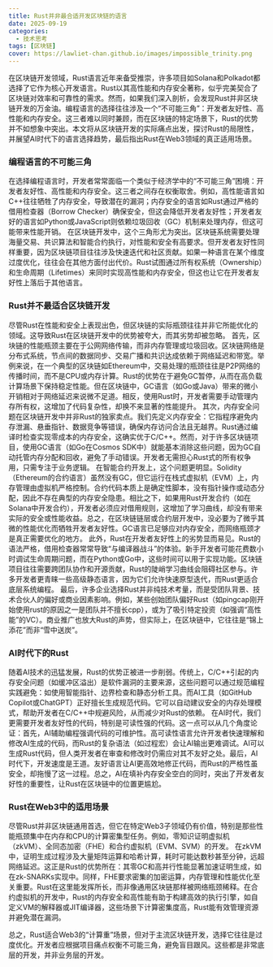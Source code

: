 ```yaml
---
title: Rust并非最合适开发区块链的语言
date: 2025-09-19
categories: 
  - 技术思考
tags: [区块链]
cover: https://lawliet-chan.github.io/images/impossible_trinity.png
---  
```


在区块链开发领域，Rust语言近年来备受推崇，许多项目如Solana和Polkadot都选择了它作为核心开发语言。Rust以其高性能和内存安全著称，似乎完美契合了区块链对效率和可靠性的需求。然而，如果我们深入剖析，会发现Rust并非区块链开发的万金油。编程语言的选择往往涉及一个“不可能三角”：开发者友好性、高性能和内存安全。这三者难以同时兼顾，而在区块链的特定场景下，Rust的优势并不如想象中突出。本文将从区块链开发的实际痛点出发，探讨Rust的局限性，并展望AI时代下的语言选择趋势，最后指出Rust在Web3领域的真正适用场景。

### 编程语言的不可能三角  
在选择编程语言时，开发者常常面临一个类似于经济学中的“不可能三角”困境：开发者友好性、高性能和内存安全。这三者之间存在权衡取舍。例如，高性能语言如C++往往牺牲了内存安全，导致潜在的漏洞；内存安全的语言如Rust通过严格的借用检查器（Borrow Checker）确保安全，但这会降低开发者友好性；开发者友好的语言如Python或JavaScript则依赖垃圾回收（GC）机制来处理内存，但这可能带来性能开销。
在区块链开发中，这个三角形尤为突出。区块链系统需要处理海量交易、共识算法和智能合约执行，对性能和安全有高要求。但开发者友好性同样重要，因为区块链项目往往涉及快速迭代和社区贡献。如果一种语言在某个维度过度优化，往往会在其他方面付出代价。Rust试图通过所有权系统（Ownership）和生命周期（Lifetimes）来同时实现高性能和内存安全，但这也让它在开发者友好性上落后于其他语言。

### Rust并不最适合区块链开发   
尽管Rust在性能和安全上表现出色，但区块链的实际瓶颈往往并非它所能优化的领域。这导致Rust在区块链开发中的优势被夸大，而其劣势却被忽略。
首先，区块链的性能瓶颈主要在于公网网络传输，而非内存管理或垃圾回收。区块链网络是分布式系统，节点间的数据同步、交易广播和共识达成依赖于网络延迟和带宽。举例来说，在一个典型的区块链如Ethereum中，交易处理的瓶颈往往是P2P网络的传播时间，而不是CPU或内存计算。Rust的优势在于避免GC暂停，从而在高负载计算场景下保持稳定性能。但在区块链中，GC语言（如Go或Java）带来的微小开销相对于网络延迟来说微不足道。相反，使用Rust时，开发者需要手动管理内存所有权，这增加了代码复杂性，却换不来显著的性能提升。
其次，内存安全问题在区块链开发中并非Rust的独家卖点。我们先定义内存安全：它指程序避免内存泄漏、悬垂指针、数据竞争等错误，确保内存访问合法且无越界。Rust通过编译时检查实现零成本的内存安全，这确实优于C/C++。然而，对于许多区块链项目，使用GC语言（如Go在Cosmos SDK中）就能基本消除这些问题，因为GC自动托管内存分配和回收，避免了手动错误。开发者无需担心Rust式的所有权争用，只需专注于业务逻辑。
在智能合约开发上，这个问题更明显。Solidity（Ethereum的合约语言）虽然没有GC，但它运行在栈式虚拟机（EVM）上，内存管理由虚拟机严格控制。合约代码本质上是确定性脚本，没有指针操作或动态分配，因此不存在典型的内存安全隐患。相比之下，如果用Rust开发合约（如在Solana中开发合约），开发者必须应对借用规则，这增加了学习曲线，却没有带来实际的安全或性能收益。总之，在区块链链层或合约层开发中，没必要为了微乎其微的性能优化而牺牲开发者友好性。GC语言已足够应对内存安全，而网络瓶颈才是真正需要优化的地方。
此外，Rust在开发者友好性上的劣势显而易见。Rust的语法严格，借用检查器常常导致“与编译器战斗”的体验。新手开发者可能花费数小时调试生命周期问题，而在Python或Go中，这些时间可以用于实现功能。区块链项目往往需要跨团队协作和开源贡献，Rust的陡峭学习曲线会阻碍社区参与。许多开发者更青睐一些高级静态语言，因为它们允许快速原型迭代，而Rust更适合底层系统编程。
最后，许多企业选择Rust并非纯技术考量，而是受团队背景、技术合伙人的偏好或商业因素影响。例如，某些创始团队偏好Rust（如pingcap刚开始使用rust的原因之一是团队并不擅长cpp），或为了吸引特定投资（如强调“高性能”的VC）。商业推广也放大Rust的声势，但实际上，在区块链中，它往往是“锦上添花”而非“雪中送炭”。
 
### AI时代下的Rust  
随着AI技术的迅猛发展，Rust的优势正被进一步削弱。传统上，C/C++引起的内存安全问题（如缓冲区溢出）是软件漏洞的主要来源，这些问题可以通过规范编程实践避免：如使用智能指针、边界检查和静态分析工具。而AI工具（如GitHub Copilot或ChatGPT）正好擅长生成规范代码。它可以自动建议安全的内存处理模式，帮助开发者在C/C++中规避风险，从而减少对Rust的依赖。
在AI时代，我们更需要开发者友好性的代码，特别是可读性强的代码。这一点可以从几个角度论证：首先，AI辅助编程强调代码的可维护性。高可读性语言允许开发者快速理解和修改AI生成的代码，而Rust的复杂语法（如过程宏）会让AI输出更难调试。AI可以生成Rust代码，但人类开发者在审查和修改时仍需应对其不友好之处。最后，AI时代下，开发速度是王道。友好语言让AI更高效地修正代码，而Rust的严格性虽安全，却拖慢了这一过程。总之，AI在填补内存安全空白的同时，突出了开发者友好性的重要性，让Rust在区块链中的位置更尴尬。


### Rust在Web3中的适用场景   
尽管Rust并非区块链通用首选，但它在特定Web3子领域仍有价值，特别是那些性能瓶颈集中在内存和CPU的计算密集型任务。例如，零知识证明虚拟机（zkVM）、全同态加密（FHE）和合约虚拟机（EVM、SVM）的开发。
在zkVM中，证明生成过程涉及大量矩阵运算和哈希计算，耗时可能达数秒甚至分钟，远超网络延迟。这正是Rust的优势所在：其零GC和高并行性能显著加速证明生成，如在zk-SNARKs实现中。同样，FHE要求密集的加密运算，内存管理和性能优化至关重要。Rust在这里能发挥所长，而非像通用区块链那样被网络瓶颈稀释。在合约虚拟机的开发中，Rust的内存安全和高性能有助于构建高效的执行引擎，如自定义VM的解释器或JIT编译器，这些场景下计算密集度高，Rust能有效管理资源并避免潜在漏洞。


总之，Rust适合Web3的“计算重”场景，但对于主流区块链开发，选择它往往是过度优化。开发者应根据项目痛点权衡不可能三角，避免盲目跟风。这些都是非常底层的开发，并非业务层的开发。

